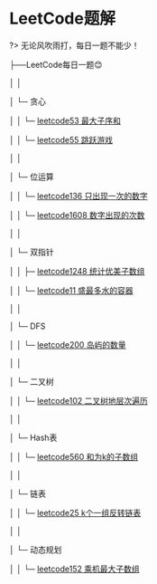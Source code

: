 # LeetCode题解

?> 无论风吹雨打，每日一题不能少！



├──LeetCode每日一题😊

│ │

│ └─ 贪心

│ │ └─ [leetcode53 最大子序和](/notes/数据结构与算法/leetcode/53)

│ │ └─ [leetcode55 跳跃游戏](/notes/数据结构与算法/leetcode/55)

│ │

│ └─ 位运算

│ │ └─ [leetcode136 只出现一次的数字](/notes/数据结构与算法/leetcode/136)

│ │ └─ [leetcode1608 数字出现的次数](/notes/数据结构与算法/leetcode/1608)

│ │ 

│ └─ 双指针

│ │ ├─ [leetcode1248 统计优美子数组](/notes/数据结构与算法/leetcode/1248)

│ │ └─ [leetcode11 盛最多水的容器](/notes/数据结构与算法/leetcode/11)

│ │

│ └─ DFS

│ │ └─ [leetcode200 岛屿的数量](/notes/数据结构与算法/leetcode/200)

│ │

│ └─ 二叉树

│ │ └─ [leetcode102 二叉树地层次遍历](/notes/数据结构与算法/leetcode/102)

│ │

│ └─ Hash表

│ │ └─ [leetcode560 和为k的子数组](/notes/数据结构与算法/leetcode/560)

│ │

│ └─ 链表

│ │ └─ [leetcode25 k个一组反转链表](/notes/数据结构与算法/leetcode/25)

│ │

│ └─ 动态规划

│ │ └─ [leetcode152 乘机最大子数组](/notes/数据结构与算法/leetcode/152)
